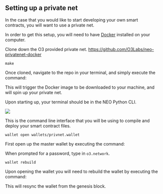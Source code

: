 ## Setting up a private net

In the case that you would like to start developing your own smart contracts, you will want to use a private net.

In order to get this setup, you will need to have [Docker](https://store.docker.com/search?type=edition&offering=community) installed on your computer.

Clone down the O3 provided private net.
https://github.com/O3Labs/neo-privatenet-docker

```
make
```
Once cloned, navigate to the repo in your terminal, and simply execute the command:

This will trigger the Docker image to be downloaded to your machine, and will spin up your private net.

Upon starting up, your terminal should be in the NEO Python CLI.

![](/images/tutorials/privateNet/neoPythonCli.png)

This is the command line interface that you will be using to compile and deploy your smart contract files.

```
wallet open wallets/privnet.wallet
```

First open up the master wallet by executing the command:

When prompted for a password, type in `o3.network`.

```
wallet rebuild
```
Upon opening the wallet you will need to rebuild the wallet by executing the command:

This will resync the wallet from the genesis block.
